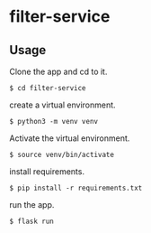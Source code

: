 # filter-service

## Usage

Clone the app and cd to it.
    
    $ cd filter-service

create a virtual environment.

    $ python3 -m venv venv
    
Activate the virtual environment.

    $ source venv/bin/activate

install requirements.
    
    $ pip install -r requirements.txt 
    
run the app.

    $ flask run

